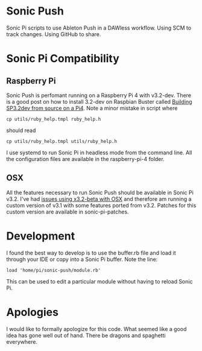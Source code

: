 # Sonic Push

Sonic Pi scripts to use Ableton Push in a DAWless workflow. Using SCM to track changes. Using GitHub to share.

# Sonic Pi Compatibility

## Raspberry Pi

Sonic Push is perfomant running on a Raspberry Pi 4 with v3.2-dev. There is a good post on how to install
3.2-dev on Raspbian Buster called [Building SP3.2dev from source on a Pi4](https://in-thread.sonic-pi.net/t/building-sp3-2dev-from-source-on-a-pi4/2645).
Note a minor mistake in script where

```
cp utils/ruby_help.tmpl ruby_help.h
```

should read 

```
cp utils/ruby_help.tmpl utils/ruby_help.h
```

I use systemd to run Sonic Pi in headless mode from the command line. All the configuration files are available
in the raspberry-pi-4 folder. 

## OSX

All the features necessary to run Sonic Push should be available in Sonic Pi v3.2. I've had [issues using
x3.2-beta with OSX](https://github.com/samaaron/sonic-pi/issues/2101) and therefore am running a custom version
of v3.1 with some features ported from v3.2. Patches for this custom version are available in sonic-pi-patches.

# Development

I found the best way to develop is to use the buffer.rb file and load it through your IDE or copy into a Sonic Pi buffer.
Note the line:

```
load 'home/pi/sonic-push/module.rb'
```

This can be used to edit a particular module without having to reload Sonic Pi.

# Apologies

I would like to formally apologize for this code. What seemed like a good idea has gone well out of hand.
There be dragons and spaghetti everywhere.

